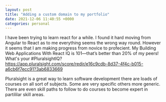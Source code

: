 ```yaml
---
layout: post
title: "Adding a custom domain to my portfolio"
date: 2021-12-06 11:40:55 +0000
categories: personal
---
```


I have been trying to learn react for a while. I found it hard moving from Angular to React as to me everything seems the wrong way round. However it seems that I am making progress from novice to profecient. My Building Web Applications With React IQ is 101—that’s better than 20% of my peers! What's your #PluralsightIQ? https://app.pluralsight.com/score/redir/e16c9cdb-8d37-4f4c-b015-a6cb6f7ecc91?3ab6833669

Pluralsight is a great way to learn software development there are loads of courses on all sort of subjects. Some are very specific others more generic. There are even skill paths to follow to do courses to become expert in partililar skill areas.
